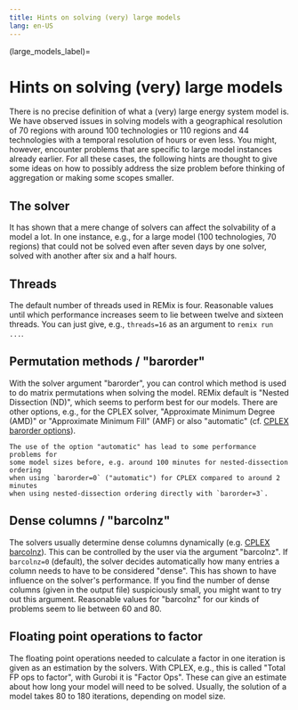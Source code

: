 ```yaml
---
title: Hints on solving (very) large models
lang: en-US
---
```


(large_models_label)=

# Hints on solving (very) large models

There is no precise definition of what a (very) large energy system model is.
We have observed issues in solving models with a geographical resolution of 70
regions with around 100 technologies or 110 regions and 44 technologies with a
temporal resolution of hours or even less.
You might, however, encounter problems that are specific to large model
instances already earlier.
For all these cases, the following hints are thought to give some ideas on how
to possibly address the size problem before thinking of aggregation or making
some scopes smaller.

## The solver

It has shown that a mere change of solvers can affect the solvability of a model
a lot.
In one instance, e.g., for a large model (100 technologies, 70 regions) that
could not be solved even after seven days by one solver, solved with another
after six and a half hours.

## Threads

The default number of threads used in REMix is four.
Reasonable values until which performance increases seem to lie between twelve
and sixteen threads.
You can just give, e.g., `threads=16` as an argument to `remix run ...`.

## Permutation methods / "barorder"

With the solver argument "barorder", you can control which method is used to do
matrix permutations when solving the model.
REMix default is "Nested Dissection (ND)", which seems to perform best for our
models.
There are other options, e.g., for the CPLEX solver, "Approximate Minimum Degree
(AMD)" or "Approximate Minimum Fill" (AMF) or also "automatic" (cf.
[CPLEX barorder options](https://www.gams.com/latest/docs/S_CPLEX.html#CPLEXbarorder)).

```{note}
The use of the option "automatic" has lead to some performance problems for
some model sizes before, e.g. around 100 minutes for nested-dissection ordering
when using `barorder=0` ("automatic") for CPLEX compared to around 2 minutes
when using nested-dissection ordering directly with `barorder=3`.
```

## Dense columns / "barcolnz"

The solvers usually determine dense columns dynamically (e.g.
[CPLEX barcolnz](https://www.gams.com/latest/docs/S_CPLEX.html#CPLEXbarcolnz)).
This can be controlled by the user via the argument "barcolnz".
If `barcolnz=0` (default), the solver decides automatically how many entries a
column needs to have to be considered "dense".
This has shown to have influence on the solver's performance.
If you find the number of dense columns (given in the output file) suspiciously
small, you might want to try out this argument.
Reasonable values for "barcolnz" for our kinds of problems seem to lie between
60 and 80.

## Floating point operations to factor

The floating point operations needed to calculate a factor in one iteration is
given as an estimation by the solvers.
With CPLEX, e.g., this is called "Total FP ops to factor", with Gurobi it is
"Factor Ops". These can give an estimate about how long your model will need to
be solved.
Usually, the solution of a model takes 80 to 180 iterations, depending on model
size.
